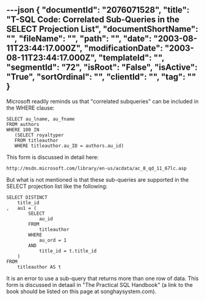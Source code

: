 ---json
{
  "documentId": "2076071528",
  "title": "T-SQL Code: Correlated Sub-Queries in the SELECT Projection List",
  "documentShortName": "",
  "fileName": "",
  "path": "",
  "date": "2003-08-11T23:44:17.000Z",
  "modificationDate": "2003-08-11T23:44:17.000Z",
  "templateId": "",
  "segmentId": "72",
  "isRoot": "False",
  "isActive": "True",
  "sortOrdinal": "",
  "clientId": "",
  "tag": ""
}
---

Microsoft readily reminds us that &quot;correlated subqueries&quot; can be included in the WHERE clause:

    SELECT au_lname, au_fname
    FROM authors
    WHERE 100 IN
       (SELECT royaltyper
       FROM titleauthor
       WHERE titleauthor.au_ID = authors.au_id)

This form is discussed in detail here:

    http://msdn.microsoft.com/library/en-us/acdata/ac_8_qd_11_67lc.asp

But what is not mentioned is that these sub-queries are supported in the SELECT projection list like the following:

    SELECT DISTINCT
        title_id
    ,   au1 = (
            SELECT
                au_id
            FROM
                titleauthor
            WHERE
                au_ord = 1
            AND
                title_id = t.title_id
        )
    FROM
        titleauthor AS t

It is an error to use a sub-query that returns more than one row of data. This form is discussed in detaail in &quot;The Practical SQL Handbook&quot; (a link to the book should be listed on this page at songhaysystem.com).
